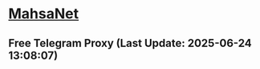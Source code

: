 
# [MahsaNet](https://t.me/mahsa_net)
## Free Telegram Proxy (Last Update: 2025-06-24 13:08:07)

    